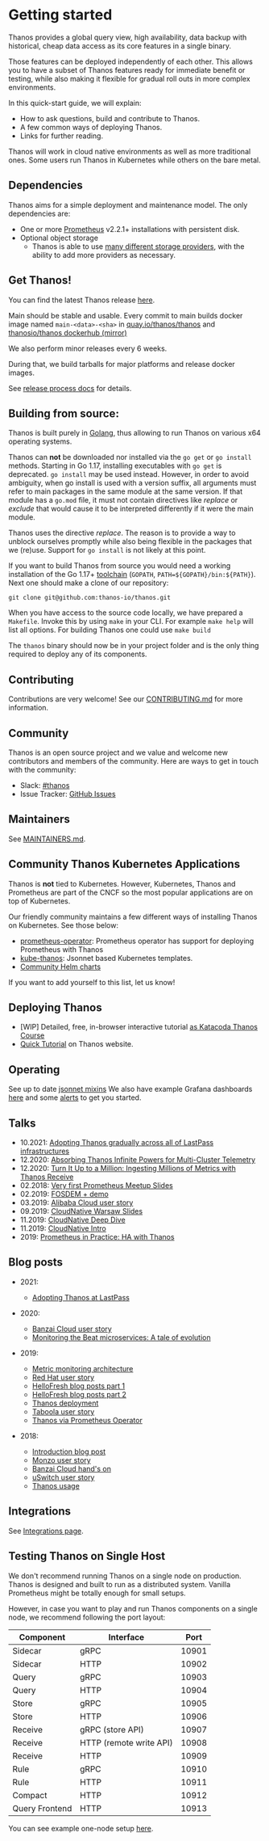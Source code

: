 # Getting started

Thanos provides a global query view, high availability, data backup with historical, cheap data access as its core features in a single binary.

Those features can be deployed independently of each other. This allows you to have a subset of Thanos features ready for immediate benefit or testing, while also making it flexible for gradual roll outs in more complex environments.

In this quick-start guide, we will explain:

* How to ask questions, build and contribute to Thanos.
* A few common ways of deploying Thanos.
* Links for further reading.

Thanos will work in cloud native environments as well as more traditional ones. Some users run Thanos in Kubernetes while others on the bare metal.

## Dependencies

Thanos aims for a simple deployment and maintenance model. The only dependencies are:

* One or more [Prometheus](https://prometheus.io) v2.2.1+ installations with persistent disk.
* Optional object storage
  * Thanos is able to use [many different storage providers](storage.md), with the ability to add more providers as necessary.

## Get Thanos!

You can find the latest Thanos release [here](https://github.com/thanos-io/thanos/releases).

Main should be stable and usable. Every commit to main builds docker image named `main-<data>-<sha>` in [quay.io/thanos/thanos](https://quay.io/repository/thanos/thanos) and [thanosio/thanos dockerhub (mirror)](https://hub.docker.com/r/thanosio/thanos)

We also perform minor releases every 6 weeks.

During that, we build tarballs for major platforms and release docker images.

See [release process docs](release-process.md) for details.

## Building from source:

Thanos is built purely in [Golang](https://go.dev/), thus allowing to run Thanos on various x64 operating systems.

Thanos can **not** be downloaded nor installed via the `go get` or `go install` methods. Starting in Go 1.17, installing executables with `go get` is deprecated. `go install` may be used instead. However, in order to avoid ambiguity, when go install is used with a version suffix, all arguments must refer to main packages in the same module at the same version. If that module has a `go.mod` file, it must not contain directives like *replace* or *exclude* that would cause it to be interpreted differently if it were the main module.

Thanos uses the directive *replace*. The reason is to provide a way to unblock ourselves promptly while also being flexible in the packages that we (re)use. Support for `go install` is not likely at this point.

If you want to build Thanos from source you would need a working installation of the Go 1.17+ [toolchain](https://github.com/golang/tools) (`GOPATH`, `PATH=${GOPATH}/bin:${PATH}`). Next one should make a clone of our repository:

```
git clone git@github.com:thanos-io/thanos.git
```

When you have access to the source code locally, we have prepared a `Makefile`. Invoke this by using `make` in your CLI. For example `make help` will list all options. For building Thanos one could use `make build`

The `thanos` binary should now be in your project folder and is the only thing required to deploy any of its components.

## Contributing

Contributions are very welcome! See our [CONTRIBUTING.md](../CONTRIBUTING.md) for more information.

## Community

Thanos is an open source project and we value and welcome new contributors and members of the community. Here are ways to get in touch with the community:

* Slack: [#thanos](https://slack.cncf.io/)
* Issue Tracker: [GitHub Issues](https://github.com/thanos-io/thanos/issues)

## Maintainers

See [MAINTAINERS.md](../MAINTAINERS.md).

## Community Thanos Kubernetes Applications

Thanos is **not** tied to Kubernetes. However, Kubernetes, Thanos and Prometheus are part of the CNCF so the most popular applications are on top of Kubernetes.

Our friendly community maintains a few different ways of installing Thanos on Kubernetes. See those below:

* [prometheus-operator](https://github.com/coreos/prometheus-operator): Prometheus operator has support for deploying Prometheus with Thanos
* [kube-thanos](https://github.com/thanos-io/kube-thanos): Jsonnet based Kubernetes templates.
* [Community Helm charts](https://artifacthub.io/packages/search?ts_query_web=thanos)

If you want to add yourself to this list, let us know!

## Deploying Thanos

* [WIP] Detailed, free, in-browser interactive tutorial [as Katacoda Thanos Course](https://katacoda.com/thanos/courses/thanos/1-globalview)
* [Quick Tutorial](quick-tutorial.md) on Thanos website.

## Operating

See up to date [jsonnet mixins](https://github.com/thanos-io/thanos/tree/main/mixin/README.md) We also have example Grafana dashboards [here](https://github.com/thanos-io/thanos/blob/main/examples/dashboards/dashboards.md) and some [alerts](https://github.com/thanos-io/thanos/blob/main/examples/alerts/alerts.md) to get you started.

## Talks

* 10.2021: [Adopting Thanos gradually across all of LastPass infrastructures](https://www.youtube.com/watch?v=Ddq8m04594A)
* 12.2020: [Absorbing Thanos Infinite Powers for Multi-Cluster Telemetry](https://www.youtube.com/watch?v=6Nx2BFyr7qQ)
* 12.2020: [Turn It Up to a Million: Ingesting Millions of Metrics with Thanos Receive](https://www.youtube.com/watch?v=5MJqdJq41Ms)
* 02.2018: [Very first Prometheus Meetup Slides](https://www.slideshare.net/BartomiejPotka/thanos-global-durable-prometheus-monitoring)
* 02.2019: [FOSDEM + demo](https://fosdem.org/2019/schedule/event/thanos_transforming_prometheus_to_a_global_scale_in_a_seven_simple_steps/)
* 03.2019: [Alibaba Cloud user story](https://www.youtube.com/watch?v=ZS6zMksfipc)
* 09.2019: [CloudNative Warsaw Slides](https://docs.google.com/presentation/d/1cKpbJY3jIAtr03M-zcNujwBA38_LDj7NqE4LjNfvglE/edit?usp=sharing)
* 11.2019: [CloudNative Deep Dive](https://www.youtube.com/watch?v=qQN0N14HXPM)
* 11.2019: [CloudNative Intro](https://www.youtube.com/watch?v=m0JgWlTc60Q)
* 2019: [Prometheus in Practice: HA with Thanos](https://www.slideshare.net/ThomasRiley45/prometheus-in-practice-high-availability-with-thanos-devopsdays-edinburgh-2019)

## Blog posts

* 2021:

  * [Adopting Thanos at LastPass](https://krisztianfekete.org/adopting-thanos-at-lastpass/)

* 2020:

  * [Banzai Cloud user story](https://banzaicloud.com/blog/multi-cluster-monitoring/)
  * [Monitoring the Beat microservices: A tale of evolution](https://build.thebeat.co/monitoring-the-beat-microservices-a-tale-of-evolution-4e246882606e)

* 2019:

  * [Metric monitoring architecture](https://improbable.io/blog/thanos-architecture-at-improbable)
  * [Red Hat user story](https://blog.openshift.com/federated-prometheus-with-thanos-receive/)
  * [HelloFresh blog posts part 1](https://engineering.hellofresh.com/monitoring-at-hellofresh-part-1-architecture-677b4bd6b728)
  * [HelloFresh blog posts part 2](https://engineering.hellofresh.com/monitoring-at-hellofresh-part-2-operating-the-monitoring-system-8175cd939c1d)
  * [Thanos deployment](https://www.metricfire.com/blog/ha-kubernetes-monitoring-using-prometheus-and-thanos)
  * [Taboola user story](https://blog.taboola.com/monitoring-and-metering-scale/)
  * [Thanos via Prometheus Operator](https://kkc.github.io/2019/02/10/prometheus-operator-with-thanos/)

* 2018:

  * [Introduction blog post](https://www.improbable.io/blog/thanos-prometheus-at-scale)
  * [Monzo user story](https://monzo.com/blog/2018/07/27/how-we-monitor-monzo)
  * [Banzai Cloud hand's on](https://banzaicloud.com/blog/hands-on-thanos/)
  * [uSwitch user story](https://medium.com/uswitch-labs/making-prometheus-more-awesome-with-thanos-fbec8c6c28ad)
  * [Thanos usage](https://www.infracloud.io/blogs/thanos-ha-scalable-prometheus/)

## Integrations

See [Integrations page](integrations.md).

## Testing Thanos on Single Host

We don't recommend running Thanos on a single node on production. Thanos is designed and built to run as a distributed system. Vanilla Prometheus might be totally enough for small setups.

However, in case you want to play and run Thanos components on a single node, we recommend following the port layout:

| Component      | Interface               | Port  |
|----------------|-------------------------|-------|
| Sidecar        | gRPC                    | 10901 |
| Sidecar        | HTTP                    | 10902 |
| Query          | gRPC                    | 10903 |
| Query          | HTTP                    | 10904 |
| Store          | gRPC                    | 10905 |
| Store          | HTTP                    | 10906 |
| Receive        | gRPC (store API)        | 10907 |
| Receive        | HTTP (remote write API) | 10908 |
| Receive        | HTTP                    | 10909 |
| Rule           | gRPC                    | 10910 |
| Rule           | HTTP                    | 10911 |
| Compact        | HTTP                    | 10912 |
| Query Frontend | HTTP                    | 10913 |

You can see example one-node setup [here](../scripts/quickstart.sh).
